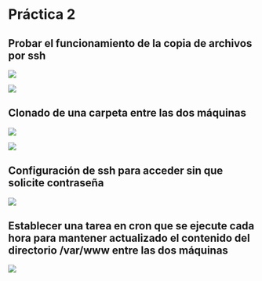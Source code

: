 # Práctica 2   

## Probar el funcionamiento de la copia de archivos por ssh

![](https://github.com/RaulSFuentes/SWAP2015/blob/master/practica2/imagenes/1.png)   

![](https://github.com/RaulSFuentes/SWAP2015/blob/master/practica2/imagenes/2.png)

## Clonado de una carpeta entre las dos máquinas   

![](https://github.com/RaulSFuentes/SWAP2015/blob/master/practica2/imagenes/3.png)  

![](https://github.com/RaulSFuentes/SWAP2015/blob/master/practica2/imagenes/4.png)   
## Configuración de ssh para acceder sin que solicite contraseña   

![](https://github.com/RaulSFuentes/SWAP2015/blob/master/practica2/imagenes/6.png)   
## Establecer una tarea en cron que se ejecute cada hora para mantener actualizado el contenido del directorio /var/www entre las dos máquinas   

![](https://github.com/RaulSFuentes/SWAP2015/blob/master/practica2/imagenes/7.png)   
